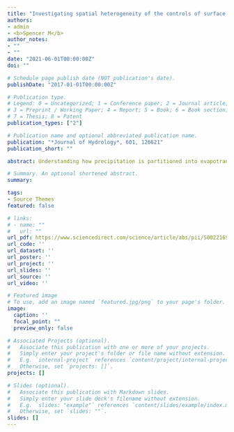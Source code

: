 ```yaml
---
title: "Investigating spatial heterogeneity of the controls of surface water balance in the contiguous United States by considering anthropogenic factors"
authors:
- admin
- <b>Spencer M</b>
author_notes:
- ""
- ""
date: "2021-06-01T00:00:00Z"
doi: ""

# Schedule page publish date (NOT publication's date).
publishDate: "2017-01-01T00:00:00Z"

# Publication type.
# Legend: 0 = Uncategorized; 1 = Conference paper; 2 = Journal article;
# 3 = Preprint / Working Paper; 4 = Report; 5 = Book; 6 = Book section;
# 7 = Thesis; 8 = Patent
publication_types: ["2"]

# Publication name and optional abbreviated publication name.
publication: "*Journal of Hydrology*, 601, 126621"
publication_short: ""

abstract: Understanding how precipitation is partitioned into evapotranspiration and streamflow is important for assessing water availability. In the Budyko framework, this partitioning is quantified through the ω parameter. Previous studies have modeled the physical representation of ω; however, the spatial heterogeneity of the relationship between ω and the variables that it represents has not been investigated. This study uses a geographically weighted regression model to identify spatial variations in the factors that control the water balance in 126 reference watersheds with minimal human disturbance and 765 non-reference watersheds in the continental United States. Results show that snowfall and forest coverage are important predictors of ω in the reference watersheds. Relative cumulative moisture surplus, dam storage, and developed land in riparian areas are important predictors in non-reference watersheds. Climate is a primary control of the relative importance of forest coverage. The importance of forest coverage is greater in arid watersheds than in humid watersheds. Snowfall is more important than forest coverage in the Northeast and Midwest. This study demonstrates that dam construction and urban sprawl have a significant impact in non-reference watersheds. Dam storage is the most important predictor in 21% of the non-reference watersheds, and riparian developed land is more important in 13% of the non-reference watersheds. Overall, there are statistically significant relationships between climatic, physiographic, and human-related factors and the ω parameter. The spatial variations in the relationship quantified in this study can help to improve regional watershed management.

# Summary. An optional shortened abstract.
summary: 

tags:
- Source Themes
featured: false

# links:
# - name: ""
#   url: ""
url_pdf: https://www.sciencedirect.com/science/article/abs/pii/S0022169421006697
url_code: ''
url_dataset: ''
url_poster: ''
url_project: ''
url_slides: ''
url_source: ''
url_video: ''

# Featured image
# To use, add an image named `featured.jpg/png` to your page's folder. 
image:
  caption: ''
  focal_point: ""
  preview_only: false

# Associated Projects (optional).
#   Associate this publication with one or more of your projects.
#   Simply enter your project's folder or file name without extension.
#   E.g. `internal-project` references `content/project/internal-project/index.md`.
#   Otherwise, set `projects: []`.
projects: []

# Slides (optional).
#   Associate this publication with Markdown slides.
#   Simply enter your slide deck's filename without extension.
#   E.g. `slides: "example"` references `content/slides/example/index.md`.
#   Otherwise, set `slides: ""`.
slides: []
---
```

